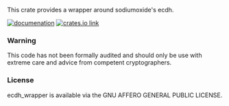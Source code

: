 
This crate provides a wrapper around sodiumoxide's ecdh.

[![documenation](https://docs.rs/ecdh_wrapper/badge.svg)](https://docs.rs/ecdh_wrapper/)
[![crates.io link](https://img.shields.io/crates/v/ecdh_wrapper.svg)](https://crates.io/crates/ecdh_wrapper)

### Warning

This code has not been formally audited and should only be use with extreme care and advice from competent cryptographers.

### License

ecdh_wrapper is available via the GNU AFFERO GENERAL PUBLIC LICENSE.
